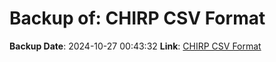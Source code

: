 # Backup of: CHIRP CSV Format

**Backup Date**: 2024-10-27 00:43:32
**Link**: [CHIRP CSV Format](https://przemienniki.net/export/chirp.csv?band=2m,70cm&country=pl&onlyworking=true)
